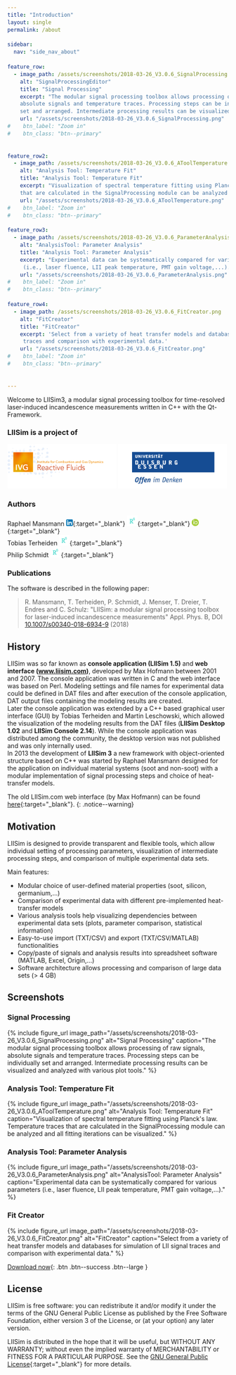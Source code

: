 ```yaml
---
title: "Introduction"
layout: single
permalink: /about

sidebar:
  nav: "side_nav_about"
  
feature_row:
  - image_path: /assets/screenshots/2018-03-26_V3.0.6_SignalProcessing.png
    alt: "SignalProcessingEditor"
    title: "Signal Processing"
    excerpt: "The modular signal processing toolbox allows processing of raw signals, 
    absolute signals and temperature traces. Processing steps can be individually 
    set and arranged. Intermediate processing results can be visualized and analyzed with various plot tools."
    url: "/assets/screenshots/2018-03-26_V3.0.6_SignalProcessing.png"
#    btn_label: "Zoom in"
#    btn_class: "btn--primary"


feature_row2:    
  - image_path: /assets/screenshots/2018-03-26_V3.0.6_AToolTemperature.png
    alt: "Analysis Tool: Temperature Fit"
    title: "Analysis Tool: Temperature Fit"
    excerpt: "Visualization of spectral temperature fitting using Planck's law. Temperature traces
    that are calculated in the SignalProcessing module can be analyzed and all fitting iterations can be visualized."    
    url: "/assets/screenshots/2018-03-26_V3.0.6_AToolTemperature.png"
#    btn_label: "Zoom in"
#    btn_class: "btn--primary"

feature_row3:        
  - image_path: /assets/screenshots/2018-03-26_V3.0.6_ParameterAnalysis.png
    alt: "AnalysisTool: Parameter Analysis"
    title: "Analysis Tool: Parameter Analysis"
    excerpt: "Experimental data can be systematically compared for various parameters
     (i.e., laser fluence, LII peak temperature, PMT gain voltage,...)."                                                        
    url: "/assets/screenshots/2018-03-26_V3.0.6_ParameterAnalysis.png"
#    btn_label: "Zoom in"
#    btn_class: "btn--primary"
    
feature_row4:
  - image_path: /assets/screenshots/2018-03-26_V3.0.6_FitCreator.png
    alt: "FitCreator"
    title: "FitCreator"
    excerpt: 'Select from a variety of heat transfer models and databases for simulation of LII signal
     traces and comparison with experimental data.'                                                                        
    url: "/assets/screenshots/2018-03-26_V3.0.6_FitCreator.png"
#    btn_label: "Zoom in"
#    btn_class: "btn--primary"
    
                                                                                                                                                                   
---
```

Welcome to LIISim3, a modular signal processing toolbox for time-resolved laser-induced incandescence measurements written in C++ with the Qt-Framework.              

### LIISim is a project of
<a href="http://www.uni-due.de/ivg/rf" target="_blank"><img src="/assets/logos/IVG-Reactive-Fluids.png"
alt="Institute for Combustion and Gas Dynamics - Reactive Fluids" style="height:100px"></a>
<a href="http://www.uni-due.de" target="_blank"><img src="/assets/logos/logo_UDE.png"
alt="University of Duisburg-Essen" style="height:100px"></a>
<br>             

### Authors
Raphael Mansmann [<img src="/assets/logos/In-2C-14px.png" style="height:15px">](https://www.linkedin.com/in/mansmann){:target="_blank"}
[<img src="/assets/logos/RG_square_green.png" style="height:24px">](https://www.researchgate.net/profile/Raphael_Mansmann){:target="_blank"}
[<img src="/assets/logos/orcid_16x16.png" style="height:16px">](https://orcid.org/0000-0003-0071-5252){:target="_blank"}
<br>
Tobias Terheiden 
[<img src="/assets/logos/RG_square_green.png" style="height:24px">](https://www.researchgate.net/profile/Tobias_Terheiden){:target="_blank"}
<br>
Philip Schmidt 
[<img src="/assets/logos/RG_square_green.png" style="height:24px">](https://www.researchgate.net/profile/Philip_Schmidt3){:target="_blank"}
<br>

### Publications
The software is described in the following paper:
> R. Mansmann, T. Terheiden, P. Schmidt, J. Menser, T. Dreier, T. Endres and C. Schulz: \"LIISim: a modular signal processing toolbox for laser-induced incandescence measurements\"
> Appl. Phys. B, DOI <a href="https://doi.org/10.1007/s00340-018-6934-9" target="_blank">10.1007/s00340-018-6934-9</a> (2018)   

## History
LIISim was so far known as **console application (LIISim 1.5)** and **web interface (www.liisim.com)**, developed by Max Hofmann 
between 2001 and 2007. The console application was written in C and the web interface was based on Perl. 
Modeling settings and file names for experimental data could be defined in DAT files and after execution of the console 
application, DAT output files containing the modeling results are created.         <br>
Later the console application was extended by a C++ based graphical user interface (GUI) by Tobias Terheiden and Martin Leschowski, which allowed the visualization of 
 the modeling results from the DAT files (**LIISim Desktop 1.02** and **LIISim Console 2.14**). While the console application was distributed
 among the community, the desktop version was not published and was only internally used.  <br>
In 2013 the development of **LIISim 3** a new framework with object-oriented structure based on C++ was started by Raphael Mansmann 
designed for the application on individual material systems (soot and non-soot) with a modular implementation of signal 
processing steps and choice of heat-transfer models.
                                                                          
The old LIISim.com web interface (by Max Hofmann) can be found [here](http://web.liisim.com/){:target="_blank"}. 
{: .notice--warning}
  

## Motivation

LIISim is designed to provide transparent and flexible tools, which allow individual 
setting of processing parameters, visualization of intermediate processing steps, and 
comparison of multiple experimental data sets.

Main features:
- Modular choice of user-defined material properties (soot, silicon, germanium,...)
- Comparison of experimental data with different pre-implemented heat-transfer models
- Various analysis tools help visualizing dependencies between experimental data sets (plots, parameter comparison, statistical information)
- Easy-to-use import (TXT/CSV) and export (TXT/CSV/MATLAB) functionalities
- Copy/paste of signals and analysis results into spreadsheet software (MATLAB, Excel, Origin,...)
- Software architecture allows processing and comparison of large data sets (> 4 GB) 


## Screenshots

### Signal Processing
{% include figure_url image_path="/assets/screenshots/2018-03-26_V3.0.6_SignalProcessing.png" 
  alt="Signal Processing" 
  caption="The modular signal processing toolbox allows processing of raw signals, 
    absolute signals and temperature traces. Processing steps can be individually 
    set and arranged. Intermediate processing results can be visualized and analyzed with various plot tools."  %}

### Analysis Tool: Temperature Fit
{% include figure_url image_path="/assets/screenshots/2018-03-26_V3.0.6_AToolTemperature.png" 
  alt="Analysis Tool: Temperature Fit" 
  caption="Visualization of spectral temperature fitting using Planck's law. Temperature traces
    that are calculated in the SignalProcessing module can be analyzed and all fitting iterations can be visualized."  %}

### Analysis Tool: Parameter Analysis
{% include figure_url image_path="/assets/screenshots/2018-03-26_V3.0.6_ParameterAnalysis.png" 
  alt="AnalysisTool: Parameter Analysis" 
  caption="Experimental data can be systematically compared for various parameters
     (i.e., laser fluence, LII peak temperature, PMT gain voltage,...)." %}

### Fit Creator
{% include figure_url image_path="/assets/screenshots/2018-03-26_V3.0.6_FitCreator.png" 
  alt="FitCreator" 
  caption="Select from a variety of heat transfer models and databases for simulation of LII signal
     traces and comparison with experimental data."  %}

[Download now](/downloads){: .btn .btn--success .btn--large }


## License
LIISim is free software: you can redistribute it and/or modify it under the terms 
of the GNU General Public License as published by the Free Software Foundation, 
either version 3 of the License, or (at your option) any later version.

LIISim is distributed in the hope that it will be useful, but WITHOUT ANY WARRANTY; 
without even the implied warranty of MERCHANTABILITY or FITNESS FOR A PARTICULAR PURPOSE. 
See the [GNU General Public License](http://www.gnu.org/licenses/){:target="_blank"}  for more details.